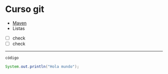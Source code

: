 # Curso git

- [Maven](maven.com)
- Listas

- [ ] check
- [ ] check

---

`código`

```java
System.out.println("Hola mundo");
```
